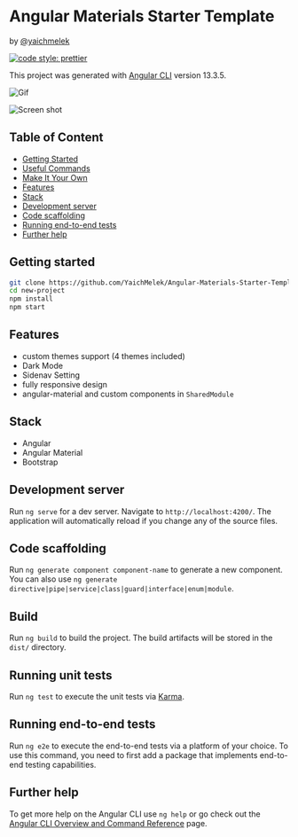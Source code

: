 # Angular Materials Starter Template

by [@yaichmelek](https://linkedin.com/in/yaich-melek)

[![code style: prettier](https://img.shields.io/badge/code_style-prettier-ff69b4.svg)](https://github.com/prettier/prettier)

This project was generated with [Angular CLI](https://github.com/angular/angular-cli) version 13.3.5.

![Gif](https://user-images.githubusercontent.com/107370774/176468885-63a086eb-a76d-4377-abfb-9e56eb5b84f2.gif)

![Screen shot](https://user-images.githubusercontent.com/107370774/176471749-a885fc92-1bb7-4ff0-80cf-cf3f2c6d0ebf.png)

## Table of Content

- [Getting Started](#getting-started)
- [Useful Commands](#useful-commands)
- [Make It Your Own](#make-it-your-own)
- [Features](#features)
- [Stack](#stack)
- [Development server](#development-server)
- [Code scaffolding](#code-scaffolding)
- [Running end-to-end tests](#running-end-to-end-tests)
- [Further help](#further-help)

## Getting started

```bash
git clone https://github.com/YaichMelek/Angular-Materials-Starter-Template.git new-project
cd new-project
npm install
npm start
```



## Features

- custom themes support (4 themes included)
- Dark Mode
- Sidenav Setting
- fully responsive design
- angular-material and custom components in `SharedModule`

## Stack

- Angular
- Angular Material
- Bootstrap

## Development server

Run `ng serve` for a dev server. Navigate to `http://localhost:4200/`. The application will automatically reload if you change any of the source files.

## Code scaffolding

Run `ng generate component component-name` to generate a new component. You can also use `ng generate directive|pipe|service|class|guard|interface|enum|module`.

## Build

Run `ng build` to build the project. The build artifacts will be stored in the `dist/` directory.

## Running unit tests

Run `ng test` to execute the unit tests via [Karma](https://karma-runner.github.io).

## Running end-to-end tests

Run `ng e2e` to execute the end-to-end tests via a platform of your choice. To use this command, you need to first add a package that implements end-to-end testing capabilities.

## Further help

To get more help on the Angular CLI use `ng help` or go check out the [Angular CLI Overview and Command Reference](https://angular.io/cli) page.
